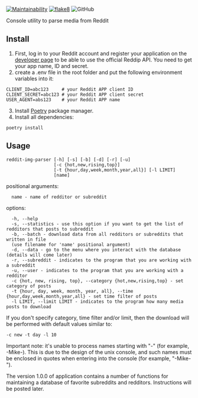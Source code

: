 [![Maintainability](https://api.codeclimate.com/v1/badges/92d18413fdc52546576d/maintainability)](https://codeclimate.com/github/qmka/reddit-pars/maintainability)
[![flake8](https://github.com/qmka/reddit-pars/actions/workflows/flake8.yml/badge.svg)](https://github.com/qmka/reddit-pars/actions/workflows/flake8.yml)
![GitHub](https://img.shields.io/github/license/qmka/reddit-pars?label=license)

Console utility to parse media from Reddit

## Install
1. First, log in to your Reddit account and register your application on the [developer page](https://www.reddit.com/prefs/apps/) to be able to use the official Reddip API. You need to get your app name, ID and secret.
2. create a .env file in the root folder and put the following environment variables into it:
```
CLIENT_ID=abc123     # your Reddit APP client ID
CLIENT_SECRET=abc123 # your Reddit APP client secret
USER_AGENT=abs123    # your Reddit APP name
```
3. Install [Poetry](https://python-poetry.org/docs/) package manager.
4. Install all dependencies:
```
poetry install
```

## Usage
```
reddit-img-parser [-h] [-s] [-b] [-d] [-r] [-u]
                  [-c {hot,new,rising,top}]
                  [-t {hour,day,week,month,year,all}] [-l LIMIT]
                  [name]

```

positional arguments:
```
  name - name of redditor or subreddit
```

options:
```
  -h, --help
  -s, --statistics - use this option if you want to get the list of redditors that posts to subreddit
  -b, --batch - download data from all redditors or subreddits that written in file
  (use filename for 'name' positional argument)
  -d, --data - go to the menu where you interact with the database (details will come later)
  -r, --subreddit - indicates to the program that you are working with a subreddit
  -u, --user - indicates to the program that you are working with a redditor
  -c {hot, new, rising, top}, --category {hot,new,rising,top} - set category of posts
  -t {hour, day, week, month, year, all}, --time {hour,day,week,month,year,all} - set time filter of posts
  -l LIMIT, --limit LIMIT - indicates to the program how many media posts to download
```

If you don't specify category, time filter and/or limit, then the download will be performed with default values similar to: 
```
-c new -t day -l 10
```

Important note: it's unable to process names starting with "-" (for example, -Mike-). This is due to the design of the unix console, and such names must be enclosed in quotes when entering into the console (for example, "-Mike-").

The version 1.0.0 of application contains a number of functions for maintaining a database of favorite subreddits and redditors. Instructions will be posted later.